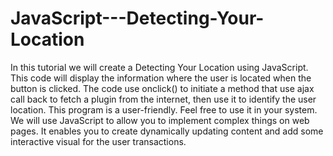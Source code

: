 # JavaScript---Detecting-Your-Location
In this tutorial we will create a Detecting Your Location using JavaScript. This code will display the information where the user is located when the button is clicked. The code use onclick() to initiate a method that use ajax call back to fetch a plugin from the internet, then use it to identify the user location. This program is a user-friendly. Feel free to use it in your system.  We will use JavaScript to allow you to implement complex things on web pages. It enables you to create dynamically updating content and add some interactive visual for the user transactions.
